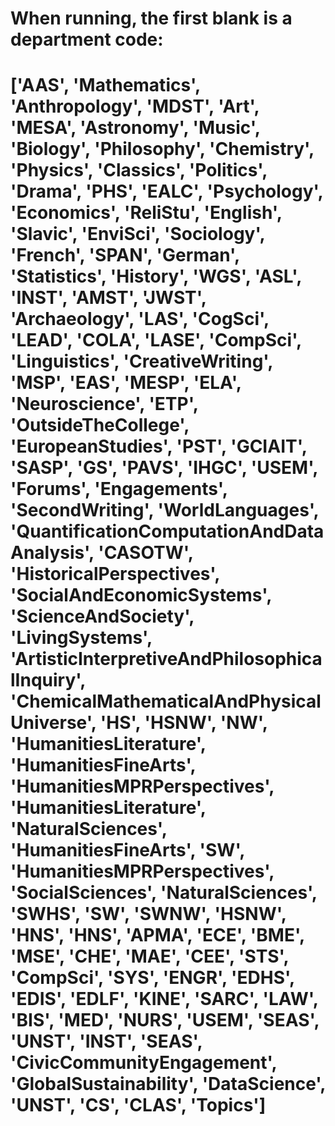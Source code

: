 # When running, the first blank is a department code:
  # ['AAS', 'Mathematics', 'Anthropology', 'MDST', 'Art', 'MESA', 'Astronomy', 'Music', 'Biology', 'Philosophy', 'Chemistry', 'Physics', 'Classics', 'Politics', 'Drama', 'PHS', 'EALC', 'Psychology', 'Economics', 'ReliStu', 'English', 'Slavic', 'EnviSci', 'Sociology', 'French', 'SPAN', 'German', 'Statistics', 'History', 'WGS', 'ASL', 'INST', 'AMST', 'JWST', 'Archaeology', 'LAS', 'CogSci', 'LEAD', 'COLA', 'LASE', 'CompSci', 'Linguistics', 'CreativeWriting', 'MSP', 'EAS', 'MESP', 'ELA', 'Neuroscience', 'ETP', 'OutsideTheCollege', 'EuropeanStudies', 'PST', 'GCIAIT', 'SASP', 'GS', 'PAVS', 'IHGC', 'USEM', 'Forums', 'Engagements', 'SecondWriting', 'WorldLanguages', 'QuantificationComputationAndDataAnalysis', 'CASOTW', 'HistoricalPerspectives', 'SocialAndEconomicSystems', 'ScienceAndSociety', 'LivingSystems', 'ArtisticInterpretiveAndPhilosophicalInquiry', 'ChemicalMathematicalAndPhysicalUniverse', 'HS', 'HSNW', 'NW', 'HumanitiesLiterature', 'HumanitiesFineArts', 'HumanitiesMPRPerspectives', 'HumanitiesLiterature', 'NaturalSciences', 'HumanitiesFineArts', 'SW', 'HumanitiesMPRPerspectives', 'SocialSciences', 'NaturalSciences', 'SWHS', 'SW', 'SWNW', 'HSNW', 'HNS', 'HNS', 'APMA', 'ECE', 'BME', 'MSE', 'CHE', 'MAE', 'CEE', 'STS', 'CompSci', 'SYS', 'ENGR', 'EDHS', 'EDIS', 'EDLF', 'KINE', 'SARC', 'LAW', 'BIS', 'MED', 'NURS', 'USEM', 'SEAS', 'UNST', 'INST', 'SEAS', 'CivicCommunityEngagement', 'GlobalSustainability', 'DataScience', 'UNST', 'CS', 'CLAS', 'Topics']
